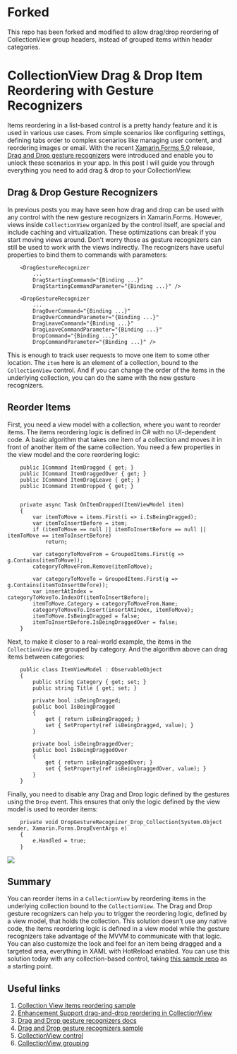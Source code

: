# Forked
This repo has been forked and modified to allow drag/drop reordering of CollectionView group headers, instead of grouped items within header categories.

# CollectionView Drag & Drop Item Reordering with Gesture Recognizers

Items reordering in a list-based control is a pretty handy feature and it is used in various use cases. From simple scenarios like configuring settings, defining tabs order to complex scenarios like managing user content, and reordering images or email. With the recent [Xamarin.Forms 5.0][1] release, [Drag and Drop gesture recognizers][2] were introduced and enable you to unlock these scenarios in your app. In this post I will guide you through everything you need to add drag & drop to your CollectionView.

## Drag & Drop Gesture Recognizers

In previous posts you may have seen how drag and drop can be used with any control with the new gesture recognizers in Xamarin.Forms. However, views inside `CollectionView` organized by the control itself, are special and include caching and virtualization. These optimizations can break if you start moving views around. Don't worry those as gesture recognizers can still be used to work with the views indirectly. The recognizers have useful properties to bind them to commands with parameters:

<pre><code class="xml">    &lt;DragGestureRecognizer
        ...
        DragStartingCommand="{Binding ...}"
        DragStartingCommandParameter="{Binding ...}" /&gt;

    &lt;DropGestureRecognizer
        ...
        DragOverCommand="{Binding ...}"
        DragOverCommandParameter="{Binding ...}"
        DragLeaveCommand="{Binding ...}"
        DragLeaveCommandParameter="{Binding ...}"
        DropCommand="{Binding ...}"
        DropCommandParameter="{Binding ...}" /&gt;
</code></pre>

This is enough to track user requests to move one item to some other location. The `item` here is an element of a collection, bound to the `CollectionView` control. And if you can change the order of the items in the underlying collection, you can do the same with the new gesture recognizers.

## Reorder Items

First, you need a view model with a collection, where you want to reorder items. The items reordering logic is defined in C# with no UI-dependent code. A basic algorithm that takes one item of a collection and moves it in front of another item of the same collection. You need a few properties in the view model and the core reordering logic:

<pre><code class="csharp">    public ICommand ItemDragged { get; }
    public ICommand ItemDraggedOver { get; }
    public ICommand ItemDragLeave { get; }
    public ICommand ItemDropped { get; }


    private async Task OnItemDropped(ItemViewModel item)
    {
        var itemToMove = items.First(i =&gt; i.IsBeingDragged);
        var itemToInsertBefore = item;
        if (itemToMove == null || itemToInsertBefore == null || itemToMove == itemToInsertBefore)
            return;

        var categoryToMoveFrom = GroupedItems.First(g =&gt; g.Contains(itemToMove));
        categoryToMoveFrom.Remove(itemToMove);

        var categoryToMoveTo = GroupedItems.First(g =&gt; g.Contains(itemToInsertBefore));
        var insertAtIndex = categoryToMoveTo.IndexOf(itemToInsertBefore);
        itemToMove.Category = categoryToMoveFrom.Name;
        categoryToMoveTo.Insert(insertAtIndex, itemToMove);
        itemToMove.IsBeingDragged = false;
        itemToInsertBefore.IsBeingDraggedOver = false;
    }
</code></pre>

Next, to make it closer to a real-world example, the items in the `CollectionView` are grouped by category. And the algorithm above can drag items between categories:

<pre><code class="csharp">    public class ItemViewModel : ObservableObject
    {
        public string Category { get; set; }
        public string Title { get; set; }

        private bool isBeingDragged;
        public bool IsBeingDragged
        {
            get { return isBeingDragged; }
            set { SetProperty(ref isBeingDragged, value); }
        }

        private bool isBeingDraggedOver;
        public bool IsBeingDraggedOver
        {
            get { return isBeingDraggedOver; }
            set { SetProperty(ref isBeingDraggedOver, value); }
        }
    }
</code></pre>

Finally, you need to disable any Drag and Drop logic defined by the gestures using the `Drop` event. This ensures that only the logic defined by the view model is used to reorder items:

<pre><code class="csharp">    private void DropGestureRecognizer_Drop_Collection(System.Object sender, Xamarin.Forms.DropEventArgs e)
    {
        e.Handled = true;
    }
</code></pre>

<img src='Images/xamarinforms-collectionview-groupeditems-reordering.gif'>

## Summary

You can reorder items in a `CollectionView` by reordering items in the underlying collection bound to the `CollectionView`. The Drag and Drop gesture recognizers can help you to trigger the reordering logic, defined by a view model, that holds the collection. This solution doesn’t use any native code, the items reordering logic is defined in a view model while the gesture recognizers take advantage of the MVVM to communicate with that logic. You can also customize the look and feel for an item being dragged and a targeted area, everything in XAML with HotReload enabled. You can use this solution today with any collection-based control, taking [this sample repo][4] as a starting point.

## Useful links

1. [Collection View items reordering sample][4]
2. [Enhancement Support drag-and-drop reordering in CollectionView][5]
3. [Drag and Drop gesture recognizers docs][2]
4. [Drag and Drop gesture recognizers sample][6]
5. [CollectionView control][7]
6. [CollectionView grouping][8]

 [1]: https://devblogs.microsoft.com/xamarin/xamarin-forms-5-0-is-here/
 [2]: https://docs.microsoft.com/en-us/xamarin/xamarin-forms/app-fundamentals/gestures/drag-and-drop
 [3]: https://devblogs.microsoft.com/xamarin/wp-content/uploads/sites/44/2021/02/xamarinforms-collectionview-groupeditems-reordering.gif
 [4]: https://github.com/xamcat/grouped-list-reorder
 [5]: https://github.com/xamarin/Xamarin.Forms/issues/4676
 [6]: https://docs.microsoft.com/en-us/samples/xamarin/xamarin-forms-samples/workingwithgestures-draganddropgesture/
 [7]: https://docs.microsoft.com/en-us/xamarin/xamarin-forms/user-interface/collectionview/introduction
 [8]: https://docs.microsoft.com/en-us/xamarin/xamarin-forms/user-interface/collectionview/grouping
